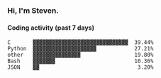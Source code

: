 ### Hi, I'm Steven.

#### Coding activity (past 7 days)
```
C       ▓▓▓▓▓▓▓▓▓▓▓▓▓▓▓▓▓▓▓▓▓▓▓▓▓▓▓▓▓▓  39.44%
Python  ▓▓▓▓▓▓▓▓▓▓▓▓▓▓▓▓▓▓▓▓            27.21%
other   ▓▓▓▓▓▓▓▓▓▓▓▓▓▓▓                 19.80%
Bash    ▓▓▓▓▓▓▓                         10.36%
JSON    ▓▓                               3.20%
```
